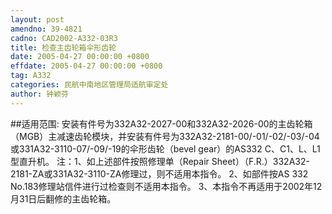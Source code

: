 ```yaml
---
layout: post
amendno: 39-4821
cadno: CAD2002-A332-03R3
title: 检查主齿轮箱伞形齿轮
date: 2005-04-27 00:00:00 +0800
effdate: 2005-04-27 00:00:00 +0800
tag: A332
categories: 民航中南地区管理局适航审定处
author: 钟颖芬
---
```


##适用范围:
安装有件号为332A32-2027-00和332A32-2026-00的主齿轮箱（MGB）主减速齿轮模块，并安装有件号为332A32-2181-00/-01/-02/-03/-04或331A32-3110-07/-09/-19的伞形齿轮（bevel gear）的AS332 C、C1、L、L1型直升机。
注：1、如上述部件按照修理单（Repair Sheet）（F.R.）332A32-2181-ZA或331A32-3110-ZA修理过，则不适用本指令。 2、如部件按AS 332 No.183修理站信件进行过检查则不适用本指令。         3、本指令不再适用于2002年12月31日后翻修的主齿轮箱。

